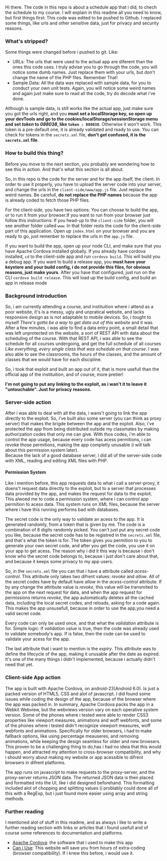 <p>Hi there. The code in this repo is about a schedule app that i did, to chech the schedule to my course. I will explain in this readme all you need to know, but first things first: This code was edited to be pushed to Github. I replaced some things, like urls and other sensitive data, just for privacy and security reasons.</p>

<h3>What's stripped?</h3>
<p>Some things were changed before i pushed to git. Like:</p>
<ul>
<li>URLs: The urls that were used to the actual app are diferent than the ones this code uses. I truly advise you to go through the code, you will notice some dumb names. Just replace them with your urls, but don't change the name of the PHP files. Remember That!</li>
<li>Sample Data: All the data was replaced with sample data, for you to conduct your own unit tests. Again, you will notice some weird names and again just make sure to read all the code, try do decode what i've done.</li>
</ul>

<p>Although is sample data, is still works like the actual app, just make sure you got the urls right, and you <b>must set a localStorage key, so open up your devTools and go to the cookies/localStorage/sessionStorage menu and set <em>token</em> to <em>088038</em>, like <code>token : 088038</code></b>. Otherwise it won't work.
This token is a pre-default one, it is already validated and ready to use. You can check for tokens in the <code>secrets.xml</code> file, <b>don't get confused, it is the <code>secrets.xml</code> file</b>.
</p>
<h3>How to build this thing?</h3>
<p>Before you move to the next section, you probably are wondering how to see this in action. And that's what this section is all about. </p>
<p>So, in this repo is the code for the server and for the app itself, the client. In order to use it properly, you have to upload the server code into your server, and change the urls in the <code>client-side/www/app.js</code> file. Just replace the weird names. Be carefull, <b>do not replace the PHP names</b> because the app is already coded to fetch those PHP files.</p>
<p>For the client-side, you have two options: You can choose to build the app, or to run it from your browser.If you want to run from your browser just follow this instructions: If you head-up to the <code>client-side</code> folder, you will see another folder called <code>www</code>. In that folder rests the code for the client-side part of this application. Open up <code>index.html</code> on your browser and you are ready to go, just remenber to replace the urls in the <code>app.js</code> file.</p>
<p>If you want to build the app, open up your node CLI, and make sure that you have Apache Cordova installed globally. If you already have cordova installed, <code>cd</code> to the client-side app and run <code>cordova build</code>. This will build you a debug app. If you want to build a release app, you <b>must have your keystore and your build config, i do not provide this files, for obvious reasons, just make yours</b>. After you have that configured, just run on the CLI <code>cordova build release</code>. This will load up the build config, and build an app in release mode</p>

<h3>Background introduction</h3>

<p>So, i am currently attending a course, and instituition where i attend as a poor website, it's is a messy, ugly and unpratical website, and lacks responsive design as is not adaptable to mobile devices. So, i tought to myself <em>There's gotta be a way to get data out of this website</em> and it was. After a few minutes, i was able to find a data entry point, a small detail that was left unprotected on the website, a sort of REST API with data about the scheduling of the course. With that REST API, i was able to see the schedule for all courses undergoing, and get the full schedule of all courses <em>Like everything, every single class that was schedule on that course</em>. I was also able to see the classrooms, the hours of the classes, and the amount of classes that we would have for each discipline.</p>

<p>So, i took that exploit and built an app out of it, that is more usefull than the official app of the instituition, and of course, more pretier!</p>

<p><b>I'm not going to put any linking to the exploit, as i wan't it to leave it "untouchable". Just for privacy reasons.</b></p>


<h3>Server-side action</h3>
<p>After i was able to deal with all the data, i wans't going to link the app directly to the exploit. So, i've built also some server (you can think as proxy server) that makes the brigde between the app and the exploit. Also, i've protected the app from being distributed outside my classmates by making authorization codes that only me can give. With thos codes, i'm able to control the app usage, because every code has acess permitions, i can revoke those permitions, making the app completly unusable (i will talk about this permission system later).<br>
Because the lack of a good database server, i did all of the server-side code with XML, reading and editing XML files with PHP.</p>


<h4>Permission System</h4>
<p>Like i mention before, this app requests data to what i call a server-proxy, it doens't request data directly to the exploit, but to a server that processes data provided by the app, and makes the request for data to the exploit. This alwoed me to code a permission system, where i can control app permition to acess data. This system runs on XML files, because the server where i have this running performs bad with databases.</p>

<p>The secret code is the only way to validate an acess to the app. It is generated randomly, from a token that is given by me. The code is a combination of 8 digits randomly picked. You can't just put any secret code you like, because the secret code has to be registred in the <code>secrets.xml</code> file, and that's what the token is for. The token gives you permition to you to generate your own secret code, and after you get the code, you use it on your app to get acess. The reason why i did it this way is because i don't know who the secret code belongs to, because i just don't care about that, and because it keeps some privacy to my app users.</p>

<p>So, in the <code>secrets.xml</code> file you can that i have a attribute called <em>acess-control</em>. This attribute only takes two difrent values: <em>revoke</em> and <em>allow</em>. All of the secret codes have by default have <em>allow</em> in the  <em>acess-control</em> attribute. If by any change the attribute value is <em>revoke</em>, this value will be transmited to the app on the next request for data, and when the app request for permissions returns <em>revoke</em>, the app automatically deletes all the cached data, including the local secret codes, and reloads, asking for a code again. This makes the app unsusefull, because in order to use the app,you need a valid secret code.</p>

<p>Every code can only be used once, and that what the <em>validation</em> attribute is for. Simple logic: if <em>validation</em> value is true, then the code was already used to validate somebody's app. If is false, then the code can be used to validate your acess for the app.</p>

<p>The last attribute that i want to mention is the <em>expiry</em>. This attribute was to define the lifecycle of the app, making it unusable after the date as expired. It's one of the many things i didn't implemented, because i actually didn't need that yet.</p>


<h3> Client-side App action</h3>
<p>The app is built with Apache Cordova, on android-23(Android 6.0). Is just a packed version of HTML5, CSS and alot of javascript. I did found some issues while coding the design of the app, because of the browser where the app was packed in. In summary, Apache Cordova packs the app in a Webkit Webview, but the webviews version vary on each operative system version. Some of the phones where i tested were able to render CSS3 properties like viewport measures, animations and woff webfonts, and some of the phones where i tested didn't recognize viewport measures, woff webfonts and animations. Specifically for older browsers, i had to make fallback options, like using percentage meauseres, and removing animations, while keeping the design seamless for older and new browsers. This proven to be a challenging thing to do,has i had no ideia that this would happen, and attracted my attention to cross-browser compatibility, and why i should worry about making my website or app acessible to difrent browsers in difrent platforms.</p>

<p>The app runs on javascript to make requests to the proxy-server, and the proxy-server returns JSON data. The returned JSON data is then placed and formatted into the UI, like i did designed beforehand. This formatting included alot of chopping and splitting values (i problably could done all of this with a RegExp, but i just found more easier using array and string methods.</p>


<h3>Further reading</h3>
<p>I mentioned alot of stuff in this readme, and as always i like to write a further reading section with links or articles that i found usefull and of course some references to documentation and platforms.<p>

<ul>
<li><a href="https://cordova.apache.org" target="_blank">Apache Cordova</a>: the software that i used to make this app</li>
<li><a href="http://caniuse.com">Can i Use</a>: This website will save you from hours of extra-coding (browser compatibility). If i knew this before, i would use it.</li>
